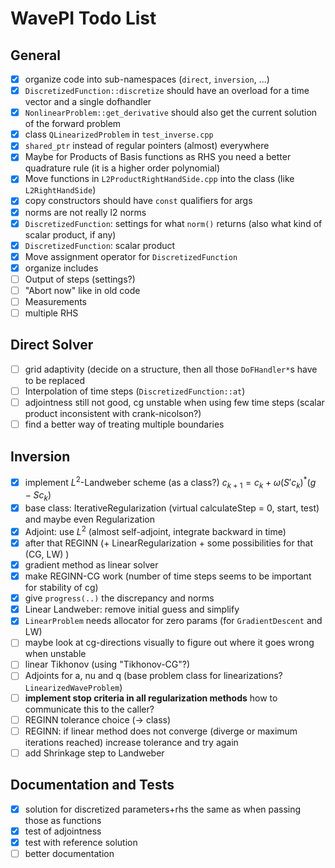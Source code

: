 # WavePI Todo List

## General 

- [x] organize code into sub-namespaces (`direct`, `inversion`, ...)
- [x] `DiscretizedFunction::discretize` should have an overload for a time vector and a single dofhandler
- [x] `NonlinearProblem::get_derivative` should also get the current solution of the forward problem
- [x] class `QLinearizedProblem` in `test_inverse.cpp`
- [x] `shared_ptr` instead of regular pointers (almost) everywhere
- [x] Maybe for Products of Basis functions as RHS you need a better quadrature rule (it is a higher order polynomial)
- [x] Move functions in `L2ProductRightHandSide.cpp` into the class (like `L2RightHandSide`) 
- [x] copy constructors should have `const` qualifiers for args 
- [x] norms are not really l2 norms 
- [x] `DiscretizedFunction`: settings for what `norm()` returns (also what kind of scalar product, if any)
- [x] `DiscretizedFunction`: scalar product 
- [x] Move assignment operator for `DiscretizedFunction`
- [x] organize includes
- [ ] Output of steps (settings?)
- [ ] "Abort now" like in old code
- [ ] Measurements
- [ ] multiple RHS 

## Direct Solver

- [ ] grid adaptivity (decide on a structure, then all those `DoFHandler*`s have to be replaced 
- [ ] Interpolation of time steps (`DiscretizedFunction::at`)
- [ ] adjointness still not good, cg unstable when using few time steps (scalar product inconsistent with crank-nicolson?)
- [ ] find a better way of treating multiple boundaries

## Inversion

- [x] implement $`L^2`$-Landweber scheme (as  a class?) $`c_{k+1} = c_k + \omega (S' c_k)^* (g - S c_k)`$
- [x] base class: IterativeRegularization (virtual calculateStep = 0, start, test) and maybe even Regularization
- [x] Adjoint: use $`L^2`$ (almost self-adjoint, integrate backward in time) 
- [x] after that REGINN (+ LinearRegularization + some possibilities for that (CG, LW) ) 
- [x] gradient method as linear solver
- [x] make REGINN-CG work (number of time steps seems to be important for stability of cg)
- [x] give `progress(..)` the discrepancy and norms
- [x] Linear Landweber: remove initial guess and simplify 
- [x] `LinearProblem` needs allocator for zero params (for `GradientDescent` and LW)
- [ ] maybe look at cg-directions visually to figure out where it goes wrong when unstable
- [ ] linear Tikhonov (using "Tikhonov-CG"?)
- [ ] Adjoints for a, nu and q (base problem class for linearizations? `LinearizedWaveProblem`)
- [ ] **implement stop criteria in all regularization methods** how to communicate this to the caller?
- [ ] REGINN tolerance choice (-> class)
- [ ] REGINN: if linear method does not converge (diverge or maximum iterations reached) increase tolerance and try again
- [ ] add Shrinkage step to Landweber

## Documentation and Tests

- [x] solution for discretized parameters+rhs the same as when passing those as functions
- [x] test of adjointness
- [x] test with reference solution
- [ ] better documentation